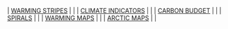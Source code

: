 
| [WARMING STRIPES](stripes.html) |  | 
| [CLIMATE INDICATORS](indicators.html) |  | 
| [CARBON BUDGET](cbudget.html) |  | 
| [SPIRALS](spirals.html) |  | 
| [WARMING MAPS](maps.html) |  | 
| [ARCTIC MAPS](arctic.html) |  | 
